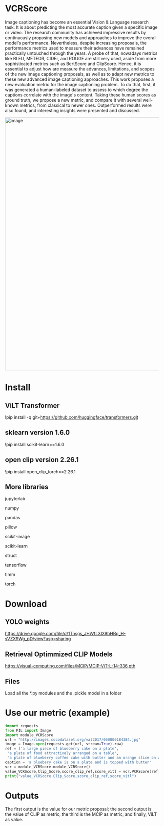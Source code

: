 # VCRScore

Image captioning has become an essential Vision & Language research task. It is about predicting the most accurate caption given a specific image or video. The research community has achieved impressive results by continuously proposing new models and approaches to improve the overall model's performance. Nevertheless, despite increasing proposals, the performance metrics used to measure their advances have remained practically untouched through the years. A probe of that, nowadays metrics like BLEU, METEOR, CIDEr, and ROUGE are still very used, aside from more sophisticated metrics such as BertScore and ClipScore. 
    Hence, it is essential to adjust how are measure the advances, limitations, and scopes of the new image captioning proposals, as well as to adapt new metrics to these new advanced image captioning approaches.
    This work proposes a new evaluation metric for the image captioning problem. To do that, first, it was generated a human-labeled dataset to assess to which degree the captions correlate with the image's content. Taking these human scores as ground truth, we propose a new metric, and compare it with several well-known metrics, from classical to newer ones. Outperformed results were also found, and interesting insights were presented and discussed. 

<img width="827" alt="image" src="https://github.com/user-attachments/assets/04572bb0-c87d-4e54-8ecd-191c99ba9858" />


# Install

## ViLT Transformer

!pip install -q git+https://github.com/huggingface/transformers.git

## sklearn version 1.6.0

!pip install scikit-learn==1.6.0

## open clip version 2.26.1

!pip install open_clip_torch==2.26.1

## More libraries

jupyterlab

numpy

pandas

pillow

scikit-image

scikit-learn 

struct

tensorflow

timm

torch


# Download

## YOLO weights

https://drive.google.com/file/d/1Tnsgs_JHWfLXIX8hHBq_H-sVZX9Wg_pD/view?usp=sharing

## Retrieval Optimmized CLIP Models

https://visual-computing.com/files/MCIP/MCIP-ViT-L-14-336.pth

## Files

Load all the *.py modules and the .pickle model in a folder

# Use our metric (example)

```python
import requests
from PIL import Image
import module_VCRScore
url = "http://images.cocodataset.org/val2017/000000184384.jpg"
image = Image.open(requests.get(url, stream=True).raw)
ref = ['a large piece of blueberry cake on a plate',
 'a plate of food attractively arranged on a table',
 'a plate of blueberry coffee cake with butter and an orange slice on a table with breakfast foods']
caption = 'a bluebery cake is on a plate and is topped with butter'
vcr = module_VCRScore.module_VCRScore()
value_VCRScore,Clip_Score,score_clip_ref,score_vitl = vcr.VCRScore(ref,caption,image)
print("value_VCRScore,Clip_Score,score_clip_ref,score_vitl")
```

# Outputs

The first output is the value for our metric proposal; the second output is the value of CLIP as metric; the third is the MCIP as metric; and finally, ViLT as value.


